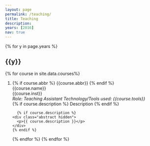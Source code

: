 ```yaml
---
layout: page
permalink: /teaching/
title: Teaching
description: 
years: [2016]
nav: true
---
```


<div class="publications">

{% for y in page.years %}
  <h2 class="year">{{y}}</h2>
  {% for course in site.data.courses%}
  <ol class="bibliography"><li><div class="row">
  <div class="col-sm-2 abbr">
  {% if course.abbr %}
    <abbr class="badge">{{course.abbr}}</abbr>
  {% endif %}
    </div>  
  <div id="ee3712016" class="col-sm-8">
  <div class="title">{{course.name}}</div>
  <div class="author">{{course.inst}}</div>  
  <div class="periodical">
    <em> Role: Teaching Assistant</em>      
        <em>Technology/Tools used: {{course.tools}}</em>
  </div>
    
   <div class="links">  
  {% if course.description %}
      <a class="abstract btn btn-sm z-depth-0" role="button">Description</a>
    {% endif %}  
    </div>
    
      {% if course.description %}
    <div class="abstract hidden">
      <p>{{ course.description }}</p>
    </div>
    {% endif %}  
  </div>
    </li>
  {% endfor %}
{% endfor %}

</div>
